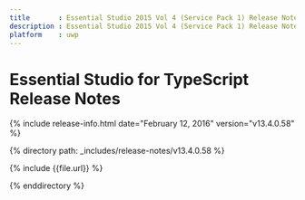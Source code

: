 ```yaml
---
title       : Essential Studio 2015 Vol 4 (Service Pack 1) Release Notes
description : Essential Studio 2015 Vol 4 (Service Pack 1) Release Notes
platform    : uwp
---
```


# Essential Studio for TypeScript Release Notes

{% include release-info.html date="February 12, 2016" version="v13.4.0.58" %}

{% directory path: _includes/release-notes/v13.4.0.58 %}

{% include {{file.url}} %}

{% enddirectory %}